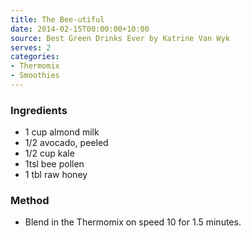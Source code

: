```yaml
---
title: The Bee-utiful
date: 2014-02-15T00:00:00+10:00
source: Best Green Drinks Ever by Katrine Van Wyk
serves: 2
categories:
- Thermomix
- Smoothies
---
```











### Ingredients

* 1 cup almond milk
* 1/2 avocado, peeled
* 1/2 cup kale
* 1tsl bee pollen
* 1 tbl raw honey

### Method

* Blend in the Thermomix on speed 10 for 1.5 minutes.
